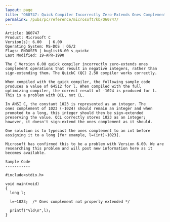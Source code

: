 ```yaml
---
layout: page
title: "Q60747: Quick Compiler Incorrectly Zero-Extends Ones Complement"
permalink: /pubs/pc/reference/microsoft/kb/Q60747/
---
```


	Article: Q60747
	Product: Microsoft C
	Version(s): 6.00   | 6.00
	Operating System: MS-DOS | OS/2
	Flags: ENDUSER | buglist6.00 s_quickc
	Last Modified: 19-APR-1990
	
	The C Version 6.00 quick compiler incorrectly zero-extends ones
	complement operations that result in negative integers, rather than
	sign-extending them. The QuickC (QC) 2.50 compiler works correctly.
	
	When compiled with the quick compiler, the following sample code
	produces a value of 64512 for l. When compiled with the full
	optimizing compiler, the correct result of -1024 is produced for l.
	This is a problem with QCL, not CL.
	
	In ANSI C, the constant 1023 is represented as an integer. The
	ones complement of 1023 (-1024) should remain an integer and when
	promoted to a long, this integer should then be sign-extended
	preserving the value. QCL correctly stores 1023 as an integer;
	however, it doesn't sign-extend the ones complement as it should.
	
	One solution is to typecast the ones complement to an int before
	assigning it to a long [for example, l=(int)~1023].
	
	Microsoft has confirmed this to be a problem with Version 6.00. We are
	researching this problem and will post new information here as it
	becomes available.
	
	Sample Code
	-----------
	
	#include<stdio.h>
	
	void main(void)
	{
	  long l;
	
	  l=~1023;  /* Ones complement not properly extended */
	
	  printf("%ld\n",l);
	}
